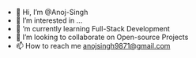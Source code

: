 - 👋 Hi, I’m @Anoj-Singh
- 👀 I’m interested in ...
- 🌱 ’m currently learning Full-Stack Development
- 💞️ I’m looking to collaborate on Open-source Projects
- 📫 How to reach me anojsingh9871@gmail.com


<!---
Anoj-Singh/Anoj-Singh is a ✨ special ✨ repository because its `README.md` (this file) appears on your GitHub profile.
You can click the Preview link to take a look at your changes.
--->
